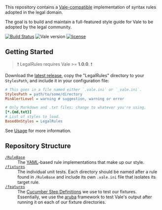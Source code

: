 This repository contains a [Vale-compatible](https://github.com/errata-ai/vale) implementation of syntax rules adopted in the legal domain.

The goal is to build and maintain a full-featured style guide for Vale to be adopted by the legal community.

[![Build Status](https://app.travis-ci.com/PureLegalTech/LegalRules.svg?branch=main)](https://app.travis-ci.com/PureLegalTech/LegalRules) ![Vale version](https://img.shields.io/badge/vale-%3E%3D%20v1.0.0-blue.svg) [![license](https://img.shields.io/badge/License-CC%20BY--SA%204.0-lightgrey.svg)](https://creativecommons.org/licenses/by-sa/4.0/)

## Getting Started

> :exclamation: LegalRules requires Vale >= **1.0.0**. :exclamation:

Download the [latest release](https://github.com/PureLegalTech/LegalRules/releases), copy the "LegalRules" directory to your `StylesPath`, and include it in your configuration file:

```ini
# This goes in a file named either `.vale.ini` or `_vale.ini`.
StylesPath = path/to/some/directory
MinAlertLevel = warning # suggestion, warning or error

# Only Markdown and .txt files; change to whatever you're using.
[*.{md,txt}]
# List of styles to load.
BasedOnStyles = LegalRules
```

See [Usage](https://github.com/errata-ai/vale/#usage) for more information.

## Repository Structure

<dl>
  <dt><a href="https://github.com/PureLegalTech/LegalRules/tree/main/RuleBase"><code>/RuleBase</code></a></dt>
  <dd>The <a href="http://yaml.org/">YAML</a>-based rule implementations that make up our style.</dd>

  <dt><a href="https://github.com/PureLegalTech/LegalRules/tree/main/fixtures"><code>/fixtures</code></a></dt>
  <dd>The individual unit tests. Each directory should be named after a rule found in <code>/RuleBase</code> and include its own <code>.vale.ini</code> file that isolates its target rule.</dd>

  <dt><a href="https://github.com/PureLegalTech/LegalRules/tree/main/features"><code>/features</code></a></dt>
  <dd>The <a href="https://docs.cucumber.io/cucumber/step-definitions/">Cucumber Step Definitions</a> we use to test our fixtures. Essentially, we use the <a href="https://github.com/cucumber/aruba">aruba</a> framework to test Vale's output after running it on each of our fixture directories.</dd>
</dl>